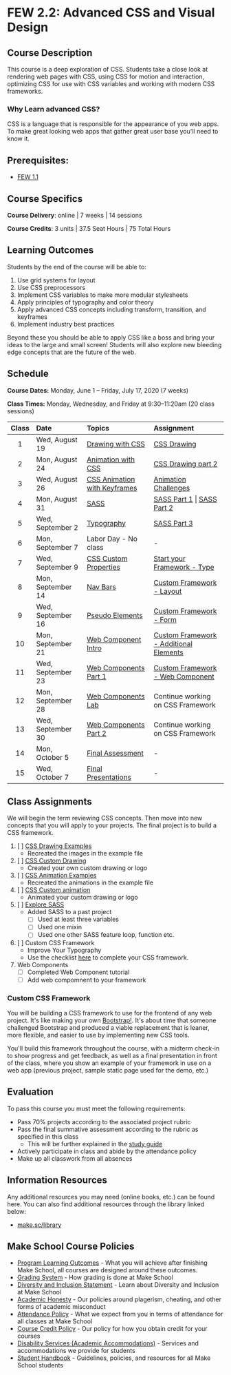 # FEW 2.2: Advanced CSS and Visual Design

## Course Description

This course is a deep exploration of CSS. Students take a close look at rendering web pages with CSS, using CSS for motion and interaction, optimizing CSS for use with CSS variables and working with modern CSS frameworks.

### Why Learn advanced CSS? 

CSS is a language that is responsible for the appearance of you web apps. To make great looking web apps that gather great user base you'll need to know it. 

## Prerequisites:  

- [FEW 1.1](https://github.com/Make-School-Courses/FEW-1.1-Web-Foundations)

## Course Specifics

**Course Delivery**: online | 7 weeks | 14 sessions

**Course Credits**: 3 units | 37.5 Seat Hours | 75 Total Hours

## Learning Outcomes

Students by the end of the course will be able to:

1. Use grid systems for layout
1. Use CSS preprocessors
1. Implement CSS variables to make more modular stylesheets
1. Apply principles of typography and color theory
1. Apply advanced CSS concepts including transform, transition, and keyframes
1. Implement industry best practices

Beyond these you should be able to apply CSS like a boss and bring your ideas to the large and small screen! Students will also explore new bleeding edge concepts that are the future of the web. 

## Schedule

**Course Dates:** Monday, June 1 – Friday, July 17, 2020 (7 weeks)

**Class Times:** Monday, Wednesday, and Friday at 9:30–11:20am (20 class sessions)

| Class  |  Date | Topics | Assignment |
|:------:|:------|:-------|:-----------|
|  1 | Wed, August 19 | [Drawing with CSS](lessons/lesson-01.md) | [CSS Drawing](./Assignments/assignment-01.md) |
|  2 | Mon, August 24 | [Animation with CSS](lessons/lesson-02.md) | [CSS Drawing part 2](./Assignments/assignment-02-css-drawing.md) |
|  3 | Wed, August 26 | [CSS Animation with Keyframes](lessons/lesson-02.md) | [Animation Challenges](./Assignments/assignment-03-Animation.md) |
|  4 | Mon, August 31 | [SASS](lessons/lesson-03.md) | [SASS Part 1](./Assignments/assignment-06-SASS-part-1.md) \| [SASS Part 2](./Assignments/assignment-06-SASS-part-2.md) |
|  5 | Wed, September 2 | [Typography](lessons/lesson-04.md) | [SASS Part 3](./Assignments/assignment-06-SASS-part-3.md) |
|  6 | Mon, September 7 | Labor Day - No class | - |
|  7 | Wed, September 9 | [CSS Custom Properties](lessons/lesson-05.md) | [Start your Framework - Type](./Assignments/assignment-07-framework-fonts.md) |
|  8 | Mon, September 14 | [Nav Bars](lessons/lesson-07.md) | [Custom Framework - Layout](./Assignments/assignment-10-layout.md) |
|  9 | Wed, September 16 | [Pseudo Elements](lessons/lesson-08.md) | [Custom Framework - Form](./Assignments/assignment-09-controls.md) |
| 10 | Mon, September 21 | [Web Component Intro](lessons/lesson-08.md) | [Custom Framework - Additional Elements](./Assignments/assignment-12.md) |
| 11 | Wed, September 23 | [Web Components Part 1](lessons/lesson-09.md) | [Custom Framework - Web Component](./Assignments/assignment-13-components.md) |
| 12 | Mon, September 28 | [Web Components Lab](lessons/lesson-10.md) | Continue working on CSS Framework |
| 13 | Wed, September 30 | [Web Components Part 2](lessons/lesson-11.md) | Continue working on CSS Framework |
| 14 | Mon, October 5 | [Final Assessment](lessons/lesson-12.md) | - |
| 15 | Wed, October 7 | [Final Presentations](lessons/lesson-13.md) | - |

## Class Assignments

We will begin the term reviewing CSS concepts. Then move into new concepts that you will apply to your projects. The final project is to build a CSS framework. 

1. [ ] [CSS Drawing Examples](Assignments/assignment-01.md)
    - Recreated the images in the example file
1. [ ] [CSS Custom Drawing](Assignments/assignment-02.ms)
    - Created your own custom drawing or logo
1. [ ] [CSS Animation Examples](Assignments/assignment-03.md)
    - Recreated the animations in the example file
1. [ ] [CSS Custom animation](Assignments/assignment-04.md)
    - Animated your custom drawing or logo
1. [ ] [Explore SASS](Assignments/assignment-06-SASS.md)
    - Added SASS to a past project 
        - [ ] Used at least three variables 
        - [ ] Used one mixin
        - [ ] Used one other SASS feature loop, function etc. 
1. [ ] Custom CSS Framework
    - Improve Your Typography
    - Use the checklist [here](Assignments/project-css-framework.md) to complete your CSS framework.
1. Web Components 
    - [ ] Completed Web Component tutorial 
    - [ ] Add web compomnent to your framework

### Custom CSS Framework

You will be building a CSS framework to use for the frontend of any web project. It's like making your own [Bootstrap!](https://getbootstrap.com/). It's about time that someone challenged Bootstrap and produced a viable replacement that is leaner, more flexible, and easier to use by implementing new CSS tools. 

You'll build this framework throughout the course, with a midterm check-in to show progress and get feedback, as well as a final presentation in front of the class, where you show an example of your framework in use on a web app (previous project, sample static page used for the demo, etc.)

## Evaluation
To pass this course you must meet the following requirements:

- Pass 70% projects according to the associated project rubric
- Pass the final summative assessment according to the rubric as specified in this class
    - This will be further explained in the [study guide](study-guide.md)
- Actively participate in class and abide by the attendance policy
- Make up all classwork from all absences

##  Information Resources

Any additional resources you may need (online books, etc.) can be found here. You can also find additional resources through the library linked below:

- [make.sc/library](http://make.sc/library)

## Make School Course Policies

- [Program Learning Outcomes](https://make.sc/program-learning-outcomes) - What you will achieve after finishing Make School, all courses are designed around these outcomes.
- [Grading System](https://make.sc/grading-system) - How grading is done at Make School
- [Diversity and Inclusion Statement](https://make.sc/diversity-and-inclusion-statement) - Learn about Diversity and Inclusion at Make School
- [Academic Honesty](https://make.sc/academic-honesty-policy) - Our policies around plagerism, cheating, and other forms of academic misconduct 
- [Attendance Policy](https://make.sc/attendance-policy) - What we expect from you in terms of attendance for all classes at Make School
- [Course Credit Policy](https://make.sc/course-credit-policy) - Our policy for how you obtain credit for your courses
- [Disability Services (Academic Accommodations)](https://make.sc/disability-services) - Services and accommodations we provide for students
- [Student Handbook](https://make.sc/student-handbook) - Guidelines, policies, and resources for all Make School students
